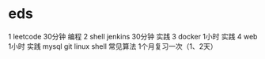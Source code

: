 # eds
1   leetcode   30分钟  编程
2   shell  jenkins   30分钟  实践
3   docker 1小时  实践
4   web   1小时  实践
mysql git linux shell 常见算法 1个月复习一次（1、2天）
